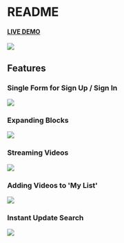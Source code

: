 # README

#### [LIVE DEMO](https://bingeflix.herokuapp.com/#/)
![](https://i.imgur.com/FUo8WKB.png)

## Features

### Single Form for Sign Up / Sign In
![](https://i.imgur.com/Uvy9nZn.png)

### Expanding Blocks
![](https://i.imgur.com/4okIOeH.jpg)

### Streaming Videos
![](https://media.giphy.com/media/3o7WIQ6CpsslxL4Lq8/giphy.gif)


### Adding Videos to 'My List'
![](https://media.giphy.com/media/l4pTca9kspzXGtuNi/giphy.gif)


### Instant Update Search
![](https://media.giphy.com/media/xThtamghBNxFbwSrRe/giphy.gif)
